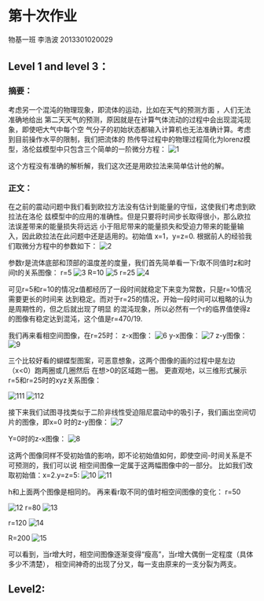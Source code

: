 # 第十次作业
物基一班  李浩波  2013301020029
## Level 1 and level 3：
### 摘要：
  考虑另一个混沌的物理现象，即流体的运动，比如在天气的预测方面 ，人们无法准确地给出
  第二天天气的预测，原因就是在计算气体流动的过程中会出现混沌现象，即使吧大气中每个空
  气分子的初始状态都输入计算机也无法准确计算。考虑到目前操作水平的限制，我们把流体的
  热传导过程中的物理过程简化为lorenz模型，洛伦兹模型中只包含三个简单的一阶微分方程：
  ![1](http://7xrn0b.com1.z0.glb.clouddn.com/%E5%B1%8F%E5%B9%95%E5%BF%AB%E7%85%A7%202016-05-07%20%E4%B8%8A%E5%8D%889.31.28.png)
  
  这个方程没有准确的解析解，我们这次还是用欧拉法来简单估计他的解。
### 正文：
  在之前的震动问题中我们看到欧拉方法没有估计到能量的守恒，这使我们考虑到欧拉法在洛伦
  兹模型中的应用的准确性。但是只要将时间步长取得很小，那么欧拉法误差带来的能量损失将远远
  小于阻尼带来的能量损失和受迫力带来的能量输入，因此欧拉法在此问题中还是适用的。初始值
  x=1，y=z=0.
  根据前人的经验我们取微分方程中的参数如下：
  ![2](http://7xrn0b.com1.z0.glb.clouddn.com/%E5%B1%8F%E5%B9%95%E5%BF%AB%E7%85%A7%202016-05-07%20%E4%B8%8A%E5%8D%889.45.44.png)
  
  参数r是流体底部和顶部的温度差的度量，我们首先简单看一下r取不同值时z和时间t的关系图像：
  r=5
  ![3](http://7xrn0b.com1.z0.glb.clouddn.com/z_t_r=5.png)
  R=10
  ![5](http://7xrn0b.com1.z0.glb.clouddn.com/z_t_r=10.png)
  r=25
  ![4](http://7xrn0b.com1.z0.glb.clouddn.com/z_t_r=25.png)
  
  可见r=5和r=10的情况z值都经历了一段时间就稳定下来变为常数，只是r=10情况需要更长的时间来
  达到稳定。而对于r=25的情况，开始一段时间可以粗略的认为是周期性的，但之后就出现了明显
  的混沌现象，所以必然有一个r的临界值使得z的图像有稳定达到混沌，这个值是r=470/19.
  
  我们再来看相空间图像，在r=25时：
  z-x图像：
![6](http://7xrn0b.com1.z0.glb.clouddn.com/z_x_r=25.png)
  y-x图像：
![7](http://7xrn0b.com1.z0.glb.clouddn.com/y_x_r=25.png)
  z-y图像：
![9](http://7xrn0b.com1.z0.glb.clouddn.com/z_y_r=25.png)
  
  三个比较好看的蝴蝶型图案，可恶意想象，这两个图像的画的过程中是左边（x<0）跑两圈或几圈然后
  在想>0的区域跑一圈。
更直观地，以三维形式展示r=5和r=25时的xyz关系图像：

![111](http://7xrn0b.com1.z0.glb.clouddn.com/r=5.gif)
![112](http://7xrn0b.com1.z0.glb.clouddn.com/r=25.gif)
  
  接下来我们试图寻找类似于二阶非线性受迫阻尼震动中的吸引子，我们画出空间切片的图像，即x=0
  时的z-y图像：
![7](http://7xrn0b.com1.z0.glb.clouddn.com/z_y_x=0.png)
  
  Y=0时的z-x图像：
![8](http://7xrn0b.com1.z0.glb.clouddn.com/z_x_y=0.png)
  
  这两个图像同样不受初始值的影响，即不论初始值如何，即使空间-时间关系是不可预测的，我们可以说
  相空间图像一定属于这两幅图像中的一部分。
  比如我们改取初始值：x=2.y=z=5:
![10](http://7xrn0b.com1.z0.glb.clouddn.com/z_x_y=0%282%29.png)
![11](http://7xrn0b.com1.z0.glb.clouddn.com/z_y_x=0%282%29.png)

h和上面两个图像是相同的。
再来看r取不同的值时相空间图像的变化：
r=50

![12](http://7xrn0b.com1.z0.glb.clouddn.com/r=50.png)
r=80
![13](http://7xrn0b.com1.z0.glb.clouddn.com/r=80.png)

r=120
![14](http://7xrn0b.com1.z0.glb.clouddn.com/r=120.png)

R=200
![15](http://7xrn0b.com1.z0.glb.clouddn.com/r=200.png)

可以看到，当r增大时，相空间图像逐渐变得“瘦高”，当r增大偶倒一定程度（具体多少不清楚），
相空间神奇的出现了分叉，每一支由原来的一支分裂为两支。

## Level2:

  
  
  
  
  
  
  
  
  
  
  
  
  
  
